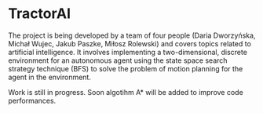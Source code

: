 # TractorAI

The project is being developed by a team of four people (Daria Dworzyńska, Michał Wujec, Jakub Paszke, Miłosz Rolewski) and covers topics related to artificial intelligence. It involves implementing a two-dimensional, discrete environment for an autonomous agent using the state space search strategy technique (BFS) to solve the problem of motion planning for the agent in the environment.

Work is still in progress. Soon algotihm A* will be added to improve code performances.

